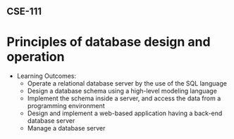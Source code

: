## CSE-111
# Principles of database design and operation
* Learning Outcomes:
  * Operate a relational database server by the use of the SQL language
  * Design a database schema using a high-level modeling language
  * Implement the schema inside a server, and access the data from a programming environment
  * Design and implement a web-based application having a back-end database server
  * Manage a database server
